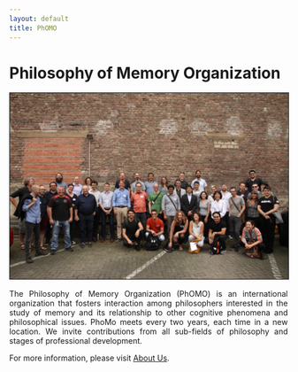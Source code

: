 ```yaml
---
layout: default
title: PhOMO
---
```


<h1>Philosophy of Memory Organization</h1>

<img src="us.JPG" border="1px">

<div align="justify">
<p>The Philosophy of Memory Organization (PhOMO) is an international organization that fosters interaction among philosophers interested in the study of memory and its relationship to other cognitive phenomena and philosophical issues. PhoMo meets every two years, each time in a new location. We invite contributions from all sub-fields of philosophy and stages of professional development.

For more information, please visit <a href="/about/">About Us</a>.</p>
</div> 
